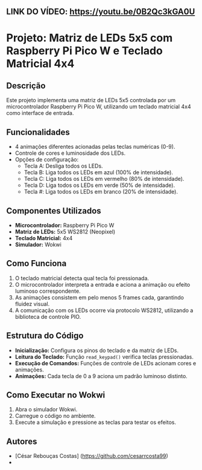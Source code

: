 ## LINK DO VÍDEO: https://youtu.be/0B2Qc3kGA0U

# Projeto: Matriz de LEDs 5x5 com Raspberry Pi Pico W e Teclado Matricial 4x4

## Descrição
Este projeto implementa uma matriz de LEDs 5x5 controlada por um microcontrolador Raspberry Pi Pico W, utilizando um teclado matricial 4x4 como interface de entrada.

## Funcionalidades
- 4 animações diferentes acionadas pelas teclas numéricas (0-9).
- Controle de cores e luminosidade dos LEDs.
- Opções de configuração:
  - Tecla A: Desliga todos os LEDs.
  - Tecla B: Liga todos os LEDs em azul (100% de intensidade).
  - Tecla C: Liga todos os LEDs em vermelho (80% de intensidade).
  - Tecla D: Liga todos os LEDs em verde (50% de intensidade).
  - Tecla #: Liga todos os LEDs em branco (20% de intensidade).

## Componentes Utilizados
- **Microcontrolador:** Raspberry Pi Pico W
- **Matriz de LEDs:** 5x5 WS2812 (Neopixel)
- **Teclado Matricial:** 4x4
- **Simulador:** Wokwi

## Como Funciona
1. O teclado matricial detecta qual tecla foi pressionada.
2. O microcontrolador interpreta a entrada e aciona a animação ou efeito luminoso correspondente.
3. As animações consistem em pelo menos 5 frames cada, garantindo fluidez visual.
4. A comunicação com os LEDs ocorre via protocolo WS2812, utilizando a biblioteca de controle PIO.

## Estrutura do Código
- **Inicialização:** Configura os pinos do teclado e da matriz de LEDs.
- **Leitura do Teclado:** Função `read_keypad()` verifica teclas pressionadas.
- **Execução de Comandos:** Funções de controle de LEDs acionam cores e animações.
- **Animações:** Cada tecla de 0 a 9 aciona um padrão luminoso distinto.

## Como Executar no Wokwi
1. Abra o simulador Wokwi.
2. Carregue o código no ambiente.
3. Execute a simulação e pressione as teclas para testar os efeitos.

## Autores
- [César Rebouças Costas] (https://github.com/cesarrcosta99)
- 

